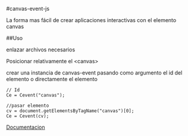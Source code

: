 #canvas-event-js

La forma mas fácil de crear aplicaciones interactivas con el elemento canvas

##Uso

enlazar archivos necesarios
    <script src="Class.js" type="text/javascript" ></script>
	<script src="events.js" type="text/javascript" ></script>
	<script src="Shape.js" type="text/javascript" ></script>

Posicionar relativamente el &lt;canvas&gt;
    <canvas style="position: relative" id="canvas"></canvas>
    
crear una instancia de canvas-event pasando como argumento el id del elemento o directamente el elemento

    // Id
    Ce = Cevent("canvas");
    
    //pasar elemento
    cv = document.getElementsByTagName("canvas")[0];
    Ce = Cevent(cv);
    
[Documentacion](http://code.google.com/p/canvas-event-js/wiki/Objetos)